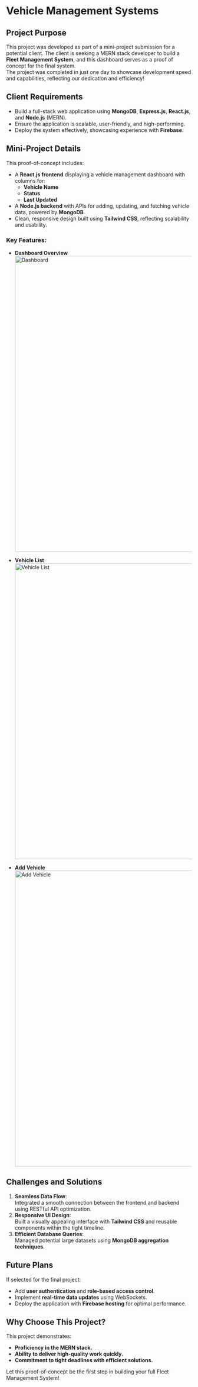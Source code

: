 # Vehicle Management Systems

## Project Purpose
This project was developed as part of a mini-project submission for a potential client. The client is seeking a MERN stack developer to build a **Fleet Management System**, and this dashboard serves as a proof of concept for the final system.  
The project was completed in just one day to showcase development speed and capabilities, reflecting our dedication and efficiency!

## Client Requirements
- Build a full-stack web application using **MongoDB**, **Express.js**, **React.js**, and **Node.js** (MERN).
- Ensure the application is scalable, user-friendly, and high-performing.
- Deploy the system effectively, showcasing experience with **Firebase**.

## Mini-Project Details
This proof-of-concept includes:
- A **React.js frontend** displaying a vehicle management dashboard with columns for:
  - **Vehicle Name**
  - **Status**
  - **Last Updated**
- A **Node.js backend** with APIs for adding, updating, and fetching vehicle data, powered by **MongoDB**.
- Clean, responsive design built using **Tailwind CSS**, reflecting scalability and usability.

### Key Features:
- **Dashboard Overview**  
  <a href="https://vehicle-management-system-beta.vercel.app/" target="_blank">
    <img src="https://github.com/user-attachments/assets/79c10ad4-5ada-49fa-89ca-c4465afd9a95" alt="Dashboard" style="width:800px;height:auto;">
  </a>

- **Vehicle List**  
  <a href="https://vehicle-management-system-beta.vercel.app/vechiles" target="_blank">
    <img src="https://github.com/user-attachments/assets/4340a901-a886-4ce1-b4fa-a1ab5f558dbe" alt="Vehicle List" style="width:800px;height:auto;">
  </a>

- **Add Vehicle**  
  <a href="https://vehicle-management-system-beta.vercel.app/add-vechile" target="_blank">
    <img src="https://github.com/user-attachments/assets/810a665c-05a4-4b05-ba52-32f81026c440" alt="Add Vehicle" style="width:800px;height:auto;">
  </a>

## Challenges and Solutions
1. **Seamless Data Flow**:  
   Integrated a smooth connection between the frontend and backend using RESTful API optimization.
2. **Responsive UI Design**:  
   Built a visually appealing interface with **Tailwind CSS** and reusable components within the tight timeline.
3. **Efficient Database Queries**:  
   Managed potential large datasets using **MongoDB aggregation techniques**.

## Future Plans
If selected for the final project:
- Add **user authentication** and **role-based access control**.
- Implement **real-time data updates** using WebSockets.
- Deploy the application with **Firebase hosting** for optimal performance.

## Why Choose This Project?
This project demonstrates:
- **Proficiency in the MERN stack.**
- **Ability to deliver high-quality work quickly.**
- **Commitment to tight deadlines with efficient solutions.**  

Let this proof-of-concept be the first step in building your full Fleet Management System!
